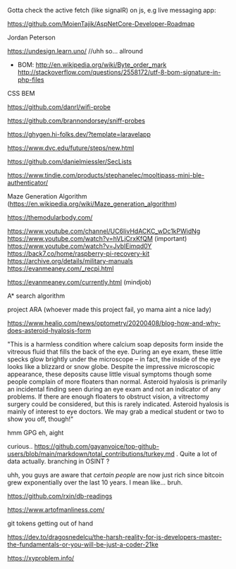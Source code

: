 Gotta check the active fetch (like signalR) on js, e.g live messaging app:

https://github.com/MoienTajik/AspNetCore-Developer-Roadmap

Jordan Peterson

https://undesign.learn.uno/ //uhh so... allround 

- BOM:
http://en.wikipedia.org/wiki/Byte_order_mark
http://stackoverflow.com/questions/2558172/utf-8-bom-signature-in-php-files

CSS BEM

https://github.com/danrl/wifi-probe

https://github.com/brannondorsey/sniff-probes


https://ghygen.hi-folks.dev/?template=laravelapp

https://www.dvc.edu/future/steps/new.html


https://github.com/danielmiessler/SecLists

https://www.tindie.com/products/stephanelec/mooltipass-mini-ble-authenticator/

Maze Generation Algorithm (https://en.wikipedia.org/wiki/Maze_generation_algorithm)


https://themodularbody.com/


https://www.youtube.com/channel/UC6IivHdACKC_wDc1kPWidNg
https://www.youtube.com/watch?v=hVLjCrxKfQM (important)
https://www.youtube.com/watch?v=JvbIEimqd0Y
https://back7.co/home/raspberry-pi-recovery-kit
https://archive.org/details/military-manuals
https://evanmeaney.com/_recpi.html

https://evanmeaney.com/currently.html (mindjob)



A* search algorithm

project ARA (whoever made this project fail, yo mama aint a nice lady)



https://www.healio.com/news/optometry/20200408/blog-how-and-why-does-asteroid-hyalosis-form

"This is a harmless condition where calcium soap deposits form inside the vitreous fluid that fills the back of the eye. During an eye exam, these little specks glow brightly under the microscope – in fact, the inside of the eye looks like a blizzard or snow globe. Despite the impressive microscopic appearance, these deposits cause little visual symptoms though some people complain of more floaters than normal. Asteroid hyalosis is primarily an incidental finding seen during an eye exam and not an indicator of any problems. If there are enough floaters to obstruct vision, a vitrectomy surgery could be considered, but this is rarely indicated. Asteroid hyalosis is mainly of interest to eye doctors. We may grab a medical student or two to show you off, though!"


hmm GPG eh, aight

curious.. https://github.com/gayanvoice/top-github-users/blob/main/markdown/total_contributions/turkey.md . Quite a lot of data actually. branching in OSINT ?

uhh, you guys are aware that *certain people* are now just rich since bitcoin grew exponentially over the last 10 years. I mean like... bruh. 

https://github.com/rxin/db-readings

https://www.artofmanliness.com/

git tokens getting out of hand

https://dev.to/dragosnedelcu/the-harsh-reality-for-js-developers-master-the-fundamentals-or-you-will-be-just-a-coder-21ke

https://xyproblem.info/
